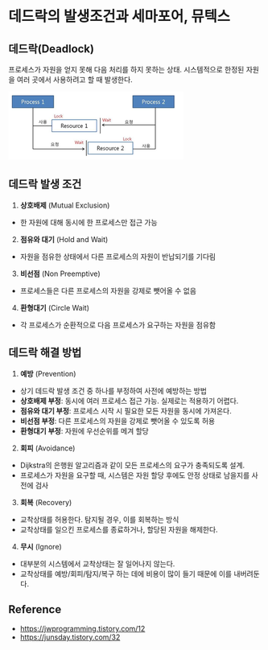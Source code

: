 # 데드락의 발생조건과 세마포어, 뮤텍스


## 데드락(Deadlock)

프로세스가 자원을 얻지 못해 다음 처리를 하지 못하는 상태. 
시스템적으로 한정된 자원을 여러 곳에서 사용하려고 할 때 발생한다.

![deadlock](img/deadlock.png)


## 데드락 발생 조건

1. <b>상호배제</b> (Mutual Exclusion)
  - 한 자원에 대해 동시에 한 프로세스만 접근 가능
2. <b>점유와 대기</b> (Hold and Wait)
  - 자원을 점유한 상태에서 다른 프로세스의 자원이 반납되기를 기다림
3. <b>비선점</b> (Non Preemptive)
  - 프로세스들은 다른 프로세스의 자원을 강제로 뺏어올 수 없음
4. <b>환형대기</b> (Circle Wait)
  - 각 프로세스가 순환적으로 다음 프로세스가 요구하는 자원을 점유함


## 데드락 해결 방법

1. <b>예방</b> (Prevention)
  - 상기 데드락 발생 조건 중 하나를 부정하여 사전에 예방하는 방법
  - <b>상호배제 부정</b>: 동시에 여러 프로세스 접근 가능. 실제로는 적용하기 어렵다.
  - <b>점유와 대기 부정</b>: 프로세스 시작 시 필요한 모든 자원을 동시에 가져온다.
  - <b>비선점 부정</b>: 다른 프로세스의 자원을 강제로 뺏어올 수 있도록 허용
  - <b>환형대기 부정</b>: 자원에 우선순위를 메겨 할당

2. <b>회피</b> (Avoidance)
  - Dijkstra의 은행원 알고리즘과 같이 모든 프로세스의 요구가 충족되도록 설계.
  - 프로세스가 자원을 요구할 때, 시스템은 자원 할당 후에도 안정 상태로 남을지를 사전에 검사
  
3. <b>회복</b> (Recovery)
  - 교착상태를 허용한다. 탐지될 경우, 이를 회복하는 방식
  - 교착상태를 일으킨 프로세스를 종료하거나, 할당된 자원을 해제한다.

4. <b>무시</b> (Ignore)
  - 대부분의 시스템에서 교착상태는 잘 일어나지 않는다.
  - 교착상태를 예방/회피/탐지/복구 하는 데에 비용이 많이 들기 때문에 이를 내버려둔다.



## Reference

- https://jwprogramming.tistory.com/12
- https://junsday.tistory.com/32
